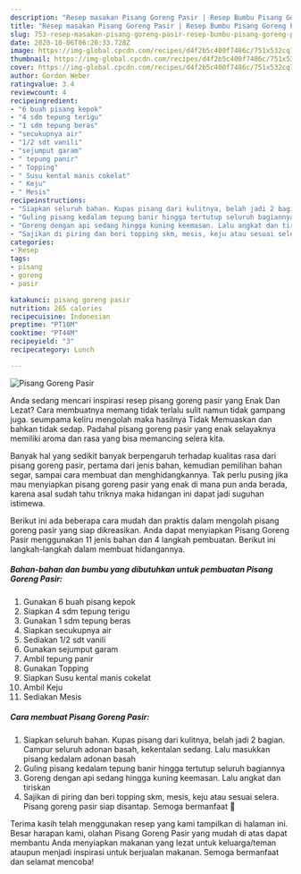 ```yaml
---
description: "Resep masakan Pisang Goreng Pasir | Resep Bumbu Pisang Goreng Pasir Yang Enak Dan Mudah"
title: "Resep masakan Pisang Goreng Pasir | Resep Bumbu Pisang Goreng Pasir Yang Enak Dan Mudah"
slug: 753-resep-masakan-pisang-goreng-pasir-resep-bumbu-pisang-goreng-pasir-yang-enak-dan-mudah
date: 2020-10-06T06:20:33.728Z
image: https://img-global.cpcdn.com/recipes/d4f2b5c400f7486c/751x532cq70/pisang-goreng-pasir-foto-resep-utama.jpg
thumbnail: https://img-global.cpcdn.com/recipes/d4f2b5c400f7486c/751x532cq70/pisang-goreng-pasir-foto-resep-utama.jpg
cover: https://img-global.cpcdn.com/recipes/d4f2b5c400f7486c/751x532cq70/pisang-goreng-pasir-foto-resep-utama.jpg
author: Gordon Weber
ratingvalue: 3.4
reviewcount: 4
recipeingredient:
- "6 buah pisang kepok"
- "4 sdm tepung terigu"
- "1 sdm tepung beras"
- "secukupnya air"
- "1/2 sdt vanili"
- "sejumput garam"
- " tepung panir"
- " Topping"
- " Susu kental manis cokelat"
- " Keju"
- " Mesis"
recipeinstructions:
- "Siapkan seluruh bahan. Kupas pisang dari kulitnya, belah jadi 2 bagian. Campur seluruh adonan basah, kekentalan sedang. Lalu masukkan pisang kedalam adonan basah"
- "Guling pisang kedalam tepung banir hingga tertutup seluruh bagiannya"
- "Goreng dengan api sedang hingga kuning keemasan. Lalu angkat dan tiriskan"
- "Sajikan di piring dan beri topping skm, mesis, keju atau sesuai selera. Pisang goreng pasir siap disantap. Semoga bermanfaat 💚"
categories:
- Resep
tags:
- pisang
- goreng
- pasir

katakunci: pisang goreng pasir 
nutrition: 265 calories
recipecuisine: Indonesian
preptime: "PT10M"
cooktime: "PT44M"
recipeyield: "3"
recipecategory: Lunch

---
```



![Pisang Goreng Pasir](https://img-global.cpcdn.com/recipes/d4f2b5c400f7486c/751x532cq70/pisang-goreng-pasir-foto-resep-utama.jpg)

Anda sedang mencari inspirasi resep pisang goreng pasir yang Enak Dan Lezat? Cara membuatnya memang tidak terlalu sulit namun tidak gampang juga. seumpama keliru mengolah maka hasilnya Tidak Memuaskan dan bahkan tidak sedap. Padahal pisang goreng pasir yang enak selayaknya memiliki aroma dan rasa yang bisa memancing selera kita.

Banyak hal yang sedikit banyak berpengaruh terhadap kualitas rasa dari pisang goreng pasir, pertama dari jenis bahan, kemudian pemilihan bahan segar, sampai cara membuat dan menghidangkannya. Tak perlu pusing jika mau menyiapkan pisang goreng pasir yang enak di mana pun anda berada, karena asal sudah tahu triknya maka hidangan ini dapat jadi suguhan istimewa.




Berikut ini ada beberapa cara mudah dan praktis dalam mengolah pisang goreng pasir yang siap dikreasikan. Anda dapat menyiapkan Pisang Goreng Pasir menggunakan 11 jenis bahan dan 4 langkah pembuatan. Berikut ini langkah-langkah dalam membuat hidangannya.

<!--inarticleads1-->

##### Bahan-bahan dan bumbu yang dibutuhkan untuk pembuatan Pisang Goreng Pasir:

1. Gunakan 6 buah pisang kepok
1. Siapkan 4 sdm tepung terigu
1. Gunakan 1 sdm tepung beras
1. Siapkan secukupnya air
1. Sediakan 1/2 sdt vanili
1. Gunakan sejumput garam
1. Ambil  tepung panir
1. Gunakan  Topping
1. Siapkan  Susu kental manis cokelat
1. Ambil  Keju
1. Sediakan  Mesis




<!--inarticleads2-->

##### Cara membuat Pisang Goreng Pasir:

1. Siapkan seluruh bahan. Kupas pisang dari kulitnya, belah jadi 2 bagian. Campur seluruh adonan basah, kekentalan sedang. Lalu masukkan pisang kedalam adonan basah
1. Guling pisang kedalam tepung banir hingga tertutup seluruh bagiannya
1. Goreng dengan api sedang hingga kuning keemasan. Lalu angkat dan tiriskan
1. Sajikan di piring dan beri topping skm, mesis, keju atau sesuai selera. Pisang goreng pasir siap disantap. Semoga bermanfaat 💚




Terima kasih telah menggunakan resep yang kami tampilkan di halaman ini. Besar harapan kami, olahan Pisang Goreng Pasir yang mudah di atas dapat membantu Anda menyiapkan makanan yang lezat untuk keluarga/teman ataupun menjadi inspirasi untuk berjualan makanan. Semoga bermanfaat dan selamat mencoba!
